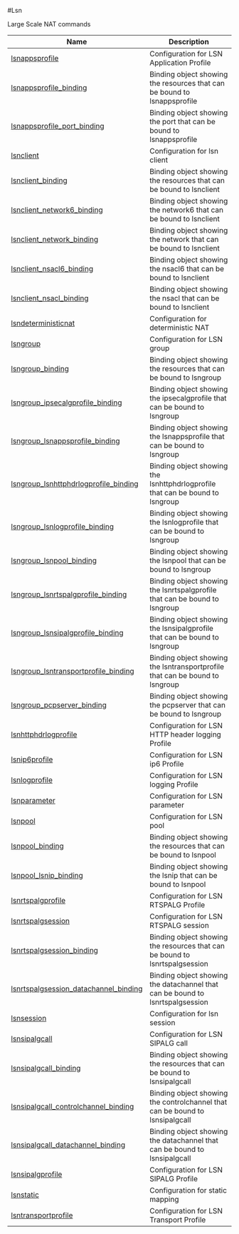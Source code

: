 #Lsn

Large Scale NAT commands


<table><thead><tr><th>Name</th><th>Description</th></tr></thead><tbody><tr><td><a href=".././lsnappsprofile/lsnappsprofile/">lsnappsprofile</a></td><td>Configuration for LSN Application Profile</td></tr><tr><td><a href=".././lsnappsprofile_binding/lsnappsprofile_binding/">lsnappsprofile_binding</a></td><td>Binding object showing the resources that can be bound to lsnappsprofile</td></tr><tr><td><a href=".././lsnappsprofile_port_binding/lsnappsprofile_port_binding/">lsnappsprofile_port_binding</a></td><td>Binding object showing the port that can be bound to lsnappsprofile</td></tr><tr><td><a href=".././lsnclient/lsnclient/">lsnclient</a></td><td>Configuration for lsn client</td></tr><tr><td><a href=".././lsnclient_binding/lsnclient_binding/">lsnclient_binding</a></td><td>Binding object showing the resources that can be bound to lsnclient</td></tr><tr><td><a href=".././lsnclient_network6_binding/lsnclient_network6_binding/">lsnclient_network6_binding</a></td><td>Binding object showing the network6 that can be bound to lsnclient</td></tr><tr><td><a href=".././lsnclient_network_binding/lsnclient_network_binding/">lsnclient_network_binding</a></td><td>Binding object showing the network that can be bound to lsnclient</td></tr><tr><td><a href=".././lsnclient_nsacl6_binding/lsnclient_nsacl6_binding/">lsnclient_nsacl6_binding</a></td><td>Binding object showing the nsacl6 that can be bound to lsnclient</td></tr><tr><td><a href=".././lsnclient_nsacl_binding/lsnclient_nsacl_binding/">lsnclient_nsacl_binding</a></td><td>Binding object showing the nsacl that can be bound to lsnclient</td></tr><tr><td><a href=".././lsndeterministicnat/lsndeterministicnat/">lsndeterministicnat</a></td><td>Configuration for deterministic NAT</td></tr><tr><td><a href=".././lsngroup/lsngroup/">lsngroup</a></td><td>Configuration for LSN group</td></tr><tr><td><a href=".././lsngroup_binding/lsngroup_binding/">lsngroup_binding</a></td><td>Binding object showing the resources that can be bound to lsngroup</td></tr><tr><td><a href=".././lsngroup_ipsecalgprofile_binding/lsngroup_ipsecalgprofile_binding/">lsngroup_ipsecalgprofile_binding</a></td><td>Binding object showing the ipsecalgprofile that can be bound to lsngroup</td></tr><tr><td><a href=".././lsngroup_lsnappsprofile_binding/lsngroup_lsnappsprofile_binding/">lsngroup_lsnappsprofile_binding</a></td><td>Binding object showing the lsnappsprofile that can be bound to lsngroup</td></tr><tr><td><a href=".././lsngroup_lsnhttphdrlogprofile_binding/lsngroup_lsnhttphdrlogprofile_binding/">lsngroup_lsnhttphdrlogprofile_binding</a></td><td>Binding object showing the lsnhttphdrlogprofile that can be bound to lsngroup</td></tr><tr><td><a href=".././lsngroup_lsnlogprofile_binding/lsngroup_lsnlogprofile_binding/">lsngroup_lsnlogprofile_binding</a></td><td>Binding object showing the lsnlogprofile that can be bound to lsngroup</td></tr><tr><td><a href=".././lsngroup_lsnpool_binding/lsngroup_lsnpool_binding/">lsngroup_lsnpool_binding</a></td><td>Binding object showing the lsnpool that can be bound to lsngroup</td></tr><tr><td><a href=".././lsngroup_lsnrtspalgprofile_binding/lsngroup_lsnrtspalgprofile_binding/">lsngroup_lsnrtspalgprofile_binding</a></td><td>Binding object showing the lsnrtspalgprofile that can be bound to lsngroup</td></tr><tr><td><a href=".././lsngroup_lsnsipalgprofile_binding/lsngroup_lsnsipalgprofile_binding/">lsngroup_lsnsipalgprofile_binding</a></td><td>Binding object showing the lsnsipalgprofile that can be bound to lsngroup</td></tr><tr><td><a href=".././lsngroup_lsntransportprofile_binding/lsngroup_lsntransportprofile_binding/">lsngroup_lsntransportprofile_binding</a></td><td>Binding object showing the lsntransportprofile that can be bound to lsngroup</td></tr><tr><td><a href=".././lsngroup_pcpserver_binding/lsngroup_pcpserver_binding/">lsngroup_pcpserver_binding</a></td><td>Binding object showing the pcpserver that can be bound to lsngroup</td></tr><tr><td><a href=".././lsnhttphdrlogprofile/lsnhttphdrlogprofile/">lsnhttphdrlogprofile</a></td><td>Configuration for LSN HTTP header logging Profile</td></tr><tr><td><a href=".././lsnip6profile/lsnip6profile/">lsnip6profile</a></td><td>Configuration for LSN ip6 Profile</td></tr><tr><td><a href=".././lsnlogprofile/lsnlogprofile/">lsnlogprofile</a></td><td>Configuration for LSN logging Profile</td></tr><tr><td><a href=".././lsnparameter/lsnparameter/">lsnparameter</a></td><td>Configuration for LSN parameter</td></tr><tr><td><a href=".././lsnpool/lsnpool/">lsnpool</a></td><td>Configuration for LSN pool</td></tr><tr><td><a href=".././lsnpool_binding/lsnpool_binding/">lsnpool_binding</a></td><td>Binding object showing the resources that can be bound to lsnpool</td></tr><tr><td><a href=".././lsnpool_lsnip_binding/lsnpool_lsnip_binding/">lsnpool_lsnip_binding</a></td><td>Binding object showing the lsnip that can be bound to lsnpool</td></tr><tr><td><a href=".././lsnrtspalgprofile/lsnrtspalgprofile/">lsnrtspalgprofile</a></td><td>Configuration for LSN RTSPALG Profile</td></tr><tr><td><a href=".././lsnrtspalgsession/lsnrtspalgsession/">lsnrtspalgsession</a></td><td>Configuration for LSN RTSPALG session</td></tr><tr><td><a href=".././lsnrtspalgsession_binding/lsnrtspalgsession_binding/">lsnrtspalgsession_binding</a></td><td>Binding object showing the resources that can be bound to lsnrtspalgsession</td></tr><tr><td><a href=".././lsnrtspalgsession_datachannel_binding/lsnrtspalgsession_datachannel_binding/">lsnrtspalgsession_datachannel_binding</a></td><td>Binding object showing the datachannel that can be bound to lsnrtspalgsession</td></tr><tr><td><a href=".././lsnsession/lsnsession/">lsnsession</a></td><td>Configuration for lsn session</td></tr><tr><td><a href=".././lsnsipalgcall/lsnsipalgcall/">lsnsipalgcall</a></td><td>Configuration for LSN SIPALG call</td></tr><tr><td><a href=".././lsnsipalgcall_binding/lsnsipalgcall_binding/">lsnsipalgcall_binding</a></td><td>Binding object showing the resources that can be bound to lsnsipalgcall</td></tr><tr><td><a href=".././lsnsipalgcall_controlchannel_binding/lsnsipalgcall_controlchannel_binding/">lsnsipalgcall_controlchannel_binding</a></td><td>Binding object showing the controlchannel that can be bound to lsnsipalgcall</td></tr><tr><td><a href=".././lsnsipalgcall_datachannel_binding/lsnsipalgcall_datachannel_binding/">lsnsipalgcall_datachannel_binding</a></td><td>Binding object showing the datachannel that can be bound to lsnsipalgcall</td></tr><tr><td><a href=".././lsnsipalgprofile/lsnsipalgprofile/">lsnsipalgprofile</a></td><td>Configuration for LSN SIPALG Profile</td></tr><tr><td><a href=".././lsnstatic/lsnstatic/">lsnstatic</a></td><td>Configuration for static mapping</td></tr><tr><td><a href=".././lsntransportprofile/lsntransportprofile/">lsntransportprofile</a></td><td>Configuration for LSN Transport Profile</td></tr></tbody></table>
